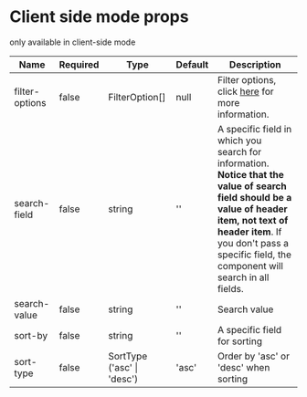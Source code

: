 # Client side mode props 

only available in client-side mode

| Name | Required | Type | Default | Description |
| -------- | ----------- | ---- | -------- | ------- |
| filter-options | false | FilterOption[] | null | Filter options, click [here](https://hc200ok.github.io/vue3-easy-data-table-doc/features/filtering.html) for more information.|
| search-field | false | string | '' | A specific field in which you search for information. **Notice that the value of search field should be a value of header item, not text of header item**. If you don't pass a specific field, the component will search in all fields.|
| search-value | false | string | '' | Search value |
| sort-by | false | string | '' | A specific field for sorting |
| sort-type | false | SortType ('asc' \| 'desc')| 'asc' | Order by 'asc' or 'desc' when sorting|